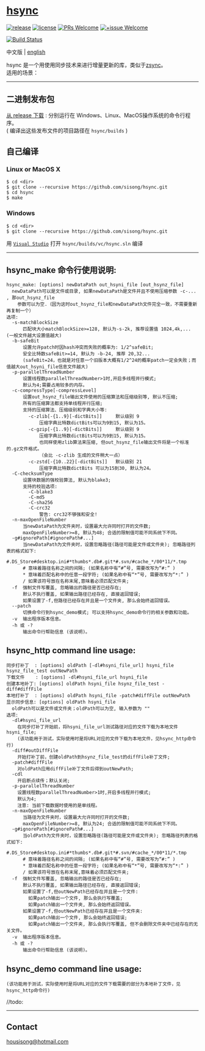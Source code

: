 # [hsync](https://github.com/sisong/hsync)
[![release](https://img.shields.io/badge/release-v0.4.2-blue.svg)](https://github.com/sisong/hsync/releases) 
[![license](https://img.shields.io/badge/license-MIT-blue.svg)](https://github.com/sisong/hsync/blob/main/LICENSE) 
[![PRs Welcome](https://img.shields.io/badge/PRs-welcome-blue.svg)](https://github.com/sisong/hsync/pulls)
[![+issue Welcome](https://img.shields.io/github/issues-raw/sisong/hsync?color=green&label=%2Bissue%20welcome)](https://github.com/sisong/hsync/issues)   

[![Build Status](https://github.com/sisong/hsync/workflows/ci/badge.svg?branch=main)](https://github.com/sisong/hsync/actions?query=workflow%3Aci+branch%3Amain)   

 中文版 | [english](README.md)   

hsync 是一个用使用同步技术来进行增量更新的库，类似于[zsync](http://zsync.moria.org.uk)。   
适用的场景：   

   

---
## 二进制发布包
[从 release 下载](https://github.com/sisong/hsync/releases) : 分别运行在 Windows、Linux、MacOS操作系统的命令行程序。     
( 编译出这些发布文件的项目路径在 `hsync/builds` )   

## 自己编译
### Linux or MacOS X ###
```
$ cd <dir>
$ git clone --recursive https://github.com/sisong/hsync.git
$ cd hsync
$ make
```
### Windows ###
```
$ cd <dir>
$ git clone --recursive https://github.com/sisong/hsync.git
```
用 [`Visual Studio`](https://visualstudio.microsoft.com) 打开 `hsync/builds/vc/hsync.sln` 编译   

---
## **hsync_make** 命令行使用说明:  
```
hsync_make: [options] newDataPath out_hsyni_file [out_hsynz_file]
  newDataPath可以是文件或目录, 如果newDataPath是文件并且不使用压缩参数 -c-... , 那out_hsynz_file
    参数可以为空.（因为这时out_hsynz_file和newDataPath文件完全一致，不需要重新再复制一个）
选项:
  -s-matchBlockSize
      匹配块大小matchBlockSize>=128, 默认为-s-2k, 推荐设置值 1024,4k,... (一般文件越大设置值越大)
  -b-safeBit
      设置允许patch时因hash冲突而失败的概率为: 1/2^safeBit;
      安全比特数safeBit>=14, 默认为 -b-24, 推荐 20,32... 
      (safeBit=24，也就是对任意一个旧版本大概有1/2^24的概率patch一定会失败；而值越大out_hsyni_file信息文件越大)
  -p-parallelThreadNumber
      设置线程数parallelThreadNumber>1时,开启多线程并行模式;
      默认为4;需要占用较多的内存。
  -c-compressType[-compressLevel]
      设置out_hsynz_file输出文件使用的压缩算法和压缩级别等, 默认不压缩;
      所有的压缩算法都支持单线程并行压缩;
      支持的压缩算法、压缩级别和字典大小等:
        -c-zlib[-{1..9}[-dictBits]]     默认级别 9
            压缩字典比特数dictBits可以为9到15, 默认为15。
        -c-gzip[-{1..9}[-dictBits]]     默认级别 9
            压缩字典比特数dictBits可以为9到15, 默认为15。
            也同样使用zlib算法来压缩, 但out_hsynz_file输出文件将是一个标准的.gz文件格式。
            （会比 -c-zlib 生成的文件稍大一点）
        -c-zstd[-{10..22}[-dictBits]]   默认级别 21
            压缩字典比特数dictBits 可以为15到30, 默认为24。
  -C-checksumType
      设置块数据的强校验算法, 默认为blake3;
      支持的校验选项:
        -C-blake3
        -C-md5
        -C-sha256
        -C-crc32
            警告: crc32不够强和安全!
  -n-maxOpenFileNumber
      当newDataPath为文件夹时，设置最大允许同时打开的文件数;
      maxOpenFileNumber>=8, 默认为48; 合适的限制值可能不同系统下不同。
  -g#ignorePath[#ignorePath#...]
      当newDataPath为文件夹时，设置忽略路径(路径可能是文件或文件夹); 忽略路径列表的格式如下:
        #.DS_Store#desktop.ini#*thumbs*.db#.git*#.svn/#cache_*/00*11/*.tmp
      # 意味着路径名称之间的间隔; (如果名称中有“#”号, 需要改写为“#:” )
      * 意味着匹配名称中的任意一段字符; (如果名称中有“*”号, 需要改写为“*:” )
      / 如果该符号放在名称末尾,意味着必须匹配文件夹;
  -f  强制文件写覆盖, 忽略输出的路径是否已经存在;
      默认不执行覆盖, 如果输出路径已经存在, 直接返回错误;
      如果设置了-f,但路径已经存在并且是一个文件夹, 那么会始终返回错误。
  --patch
      切换命令行到hsync_demo模式; 可以支持hsync_demo命令行的相关参数和功能。
  -v  输出程序版本信息。
  -h 或 -?
      输出命令行帮助信息 (该说明)。
```

## **hsync_http** command line usage:  
```
同步打补丁  : [options] oldPath [-dl#hsyni_file_url] hsyni_file hsynz_file_test outNewPath
下载文件    : [options] -dl#hsyni_file_url hsyni_file
创建本地补丁: [options] oldPath hsyni_file hsynz_file_test -diff#diffFile
本地打补丁  : [options] oldPath hsyni_file -patch#diffFile outNewPath
显示同步信息: [options] oldPath hsyni_file
  oldPath可以是文件或文件夹；oldPath可以为空, 输入参数为 ""
选项:
  -dl#hsyni_file_url
    在同步打补丁开始前，将hsyni_file_url测试路径对应的文件下载为本地文件hsyni_file; 
    (该功能用于测试，实际使用时是将URL对应的文件下载为本地文件，见hsync_http命令行)
  -diff#outDiffFile
    开始打补丁前，创建oldPath到hsynz_file_test的diffFile补丁文件;
  -patch#diffFile
    对oldPath应用diffFile补丁文件后得到outNewPath;
  -cdl
    开启断点续传；默认关闭;
  -p-parallelThreadNumber
    设置线程数parallelThreadNumber>1时,开启多线程并行模式;
    默认为4;
    注意: 当前下载数据时使用的是单线程。
  -n-maxOpenFileNumber
      当路径为文件夹时，设置最大允许同时打开的文件数;
      maxOpenFileNumber>=8, 默认为24; 合适的限制值可能不同系统下不同。
  -g#ignorePath[#ignorePath#...]
      当oldPath为文件夹时，设置忽略路径(路径可能是文件或文件夹); 忽略路径列表的格式如下:
        #.DS_Store#desktop.ini#*thumbs*.db#.git*#.svn/#cache_*/00*11/*.tmp
      # 意味着路径名称之间的间隔; (如果名称中有“#”号, 需要改写为“#:” )
      * 意味着匹配名称中的任意一段字符; (如果名称中有“*”号, 需要改写为“*:” )
      / 如果该符号放在名称末尾,意味着必须匹配文件夹;
  -f  强制文件写覆盖, 忽略输出的路径是否已经存在;
      默认不执行覆盖, 如果输出路径已经存在, 直接返回错误;
      如果设置了-f,但outNewPath已经存在并且是一个文件:
        如果patch输出一个文件, 那么会执行写覆盖;
        如果patch输出一个文件夹, 那么会始终返回错误。
      如果设置了-f,但outNewPath已经存在并且是一个文件夹:
        如果patch输出一个文件, 那么会始终返回错误;
        如果patch输出一个文件夹, 那么会执行写覆盖, 但不会删除文件夹中已经存在的无关文件。
  -v  输出程序版本信息。
  -h 或 -?
      输出命令行帮助信息 (该说明)。
```

## **hsync_demo** command line usage:  
    (该功能用于测试，实际使用时是将URL对应的文件下载需要的部分为本地补丁文件，见hsync_http命令行)
//todo:

---
## Contact
housisong@hotmail.com  